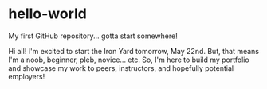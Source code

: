 # hello-world
My first GitHub repository... gotta start somewhere!

Hi all!  I'm excited to start the Iron Yard tomorrow, May 22nd. 
But, that means I'm a noob, beginner, pleb, novice... etc.
So, I'm here to build my portfolio and showcase my work to peers, instructors, 
and hopefully potential employers!

